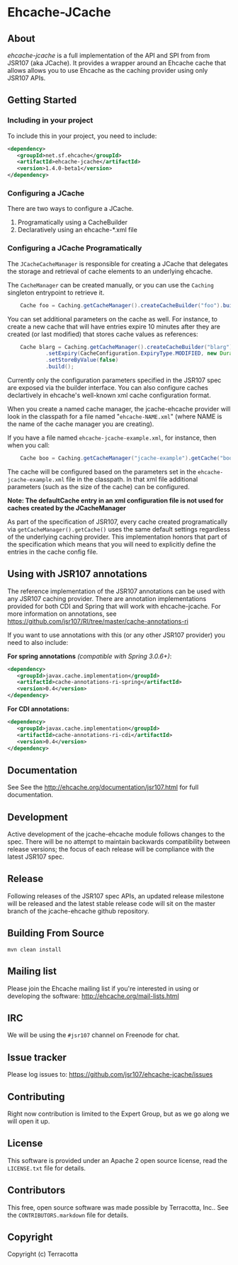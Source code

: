 Ehcache-JCache
==============

About
-----

*ehcache-jcache* is a full implementation of the API and SPI from from JSR107 (aka JCache). 
It provides a wrapper around an Ehcache cache that allows allows you to use Ehcache as the 
caching provider using only JSR107 APIs.

Getting Started
---------------
### Including in your project ###
To include this in your project, you need to include:

```xml
<dependency>
   <groupId>net.sf.ehcache</groupId>
   <artifactId>ehcache-jcache</artifactId>
   <version>1.4.0-beta1</version>
</dependency>
```

### Configuring a JCache ###

There are two ways to configure a JCache.

1. Programatically using a CacheBuilder
2. Declaratively using an ehcache-*.xml file

### Configuring a JCache Programatically ###

The `JCacheCacheManager` is responsible for creating a JCache that delegates the storage and retrieval of cache
elements to an underlying ehcache.

The `CacheManager` can be created manually, or you can use the `Caching` singleton entrypoint to retrieve it.

```java
    Cache foo = Caching.getCacheManager().createCacheBuilder("foo").build();
````

You can set additional parameters on the cache as well. For instance, to create a new cache that will have entries
expire 10 minutes after they are created (or last modified) that stores cache values as references:

```java
    Cache blarg = Caching.getCacheManager().createCacheBuilder("blarg")
            .setExpiry(CacheConfiguration.ExpiryType.MODIFIED, new Duration(TimeUnit.MINUTES, 10))
            .setStoreByValue(false)
            .build();
```

Currently only the configuration parameters specified in the JSR107 spec are exposed via the builder interface.
You can also configure caches declartively in ehcache's well-known xml cache configuration format.

When you create a named cache manager, the jcache-ehcache provider will look in the classpath for a file named
"`ehcache-NAME.xml`" (where NAME is the name of the cache manager you are creating).

If you have a file named `ehcache-jcache-example.xml`, for instance, then when you call:

```java
    Cache boo = Caching.getCacheManager("jcache-example").getCache("boo");
```

The cache will be configured based on the parameters set in the `ehcache-jcache-example.xml` file in the classpath.
In that xml file additional parameters (such as the size of the cache) can be configured.

**Note: The defaultCache entry in an xml configuration file is not used for caches created by the JCacheManager**

As part of the specification of JSR107, every cache created programatically via ```getCacheManager().getCache()``` 
uses the same default settings regardless of the underlying caching provider. This implementation honors that part of the specification which means that you will 
need to explicitly define the entries in the cache config file. 

Using with JSR107 annotations
-------------
The reference implementation of the JSR107 annotations can be used with any JSR107 caching provider.
There are annotation implementations provided for both CDI and Spring that will work with ehcache-jcache.
For more information on annotations, see <https://github.com/jsr107/RI/tree/master/cache-annotations-ri>

If you want to use annotations with this (or any other JSR107 provider) you need to also include:

**For spring annotations** _(compatible with Spring 3.0.6+)_:

```xml
<dependency>
   <groupId>javax.cache.implementation</groupId>
   <artifactId>cache-annotations-ri-spring</artifactId>
   <version>0.4</version>
</dependency>
```

**For CDI annotations:**

```xml
<dependency>
   <groupId>javax.cache.implementation</groupId>
   <artifactId>cache-annotations-ri-cdi</artifactId>
   <version>0.4</version>
</dependency>
```


Documentation
-------------

See See the <http://ehcache.org/documentation/jsr107.html> for full documentation.

Development
--------
Active development of the jcache-ehcache module follows changes to the spec. There will be no attempt to maintain backwards
compatibility between release versions; the focus of each release will be compliance with the latest JSR107 spec.

Release
--------

Following releases of the JSR107 spec APIs, an updated release milestone will be released and the latest stable release code will sit on the master
branch of the jcache-ehcache github repository.



Building From Source
--------------------

`mvn clean install`


Mailing list
------------

Please join the Ehcache mailing list if you're interested in using or developing the software: <http://ehcache.org/mail-lists.html>

IRC
---

We will be using the `#jsr107` channel on Freenode for chat.


Issue tracker
-------------

Please log issues to: <https://github.com/jsr107/ehcache-jcache/issues>


Contributing
------------

Right now contribution is limited to the Expert Group, but as we go along we will open it up.


License
-------

This software is provided under an Apache 2 open source license, read the `LICENSE.txt` file for details.


Contributors
------------

This free, open source software was made possible by Terracotta, Inc.. See the `CONTRIBUTORS.markdown` file for details.


Copyright
---------

Copyright (c) Terracotta